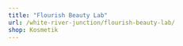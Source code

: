 ```yaml
---
title: "Flourish Beauty Lab"
url: /white-river-junction/flourish-beauty-lab/
shop: Kosmetik
---
```

